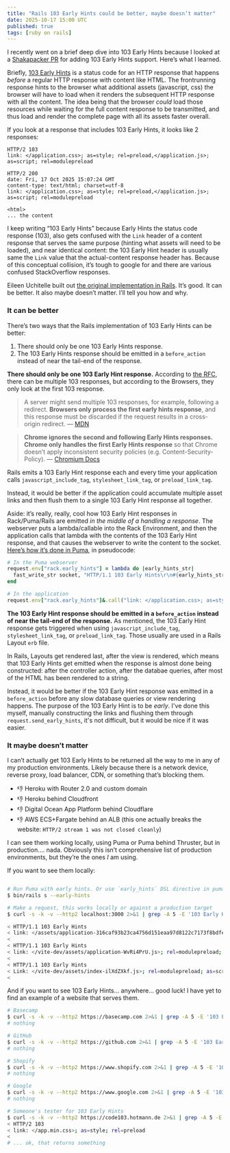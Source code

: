 ```yaml
---
title: "Rails 103 Early Hints could be better, maybe doesn’t matter"
date: 2025-10-17 15:00 UTC
published: true
tags: [ruby on rails]
---
```


I recently went on a brief deep dive into 103 Early Hints because I looked at a [Shakapacker PR](https://github.com/shakacode/shakapacker/pull/722) for adding 103 Early Hints support. Here’s what I learned.

Briefly, [103 Early Hints](https://developer.chrome.com/docs/web-platform/early-hints) is a status code for an HTTP response that happens _before_ a regular HTTP response with content like HTML. The frontrunning response hints to the browser what additional assets (javascript, css) the browser will have to load when it renders the subsequent HTTP response with all the content. The idea being that the browser _could_  load those resources while waiting for the full content response to be transmitted, and thus load and render the complete page with all its assets faster overall. 

If you look at a response that includes 103 Early Hints, it looks like 2 responses:

```text
HTTP/2 103
link: </application.css>; as=style; rel=preload,</application.js>; as=script; rel=modulepreload

HTTP/2 200
date: Fri, 17 Oct 2025 15:07:24 GMT
content-type: text/html; charset=utf-8
link: </application.css>; as=style; rel=preload,</application.js>; as=script; rel=modulepreload

<html> 
... the content
```

I keep writing “103 Early Hints” because Early Hints the status code response (103), also gets confused with the `Link` header of a content response that serves the same purpose (hinting what assets will need to be loaded), and near identical content: the 103 Early Hint header is usually same the `Link` value that the actual-content response header has. Because of this conceptual collision, it’s tough to google for and there are various confused StackOverflow responses.

Eileen Uchitelle built out [the original implementation in Rails](https://eileencodes.com/posts/http2-early-hints/). It’s good. It can be better. It also maybe doesn’t matter. I’ll tell you how and why.

### It can be better

There’s two ways that the Rails implementation of 103 Early Hints can be better: 

1. There should only be one 103 Early Hints response.
2. The 103 Early Hints response should be emitted in a `before_action` instead of near the tail-end of the response. 

**There should only be one 103 Early Hint response.** According to [the RFC](https://datatracker.ietf.org/doc/html/rfc8297), there can be multiple 103 responses, but according to the Browsers, they only look at the first 103 response.

> A server might send multiple 103 responses, for example, following a redirect. **Browsers only process the first early hints response**, and this response must be discarded if the request results in a cross-origin redirect. — [MDN](https://developer.mozilla.org/en-US/docs/Web/HTTP/Reference/Status/103)

> **Chrome ignores the second and following Early Hints responses. Chrome only handles the first Early Hints response** so that Chrome doesn’t apply inconsistent security policies (e.g. Content-Security-Policy). — [Chromium Docs](https://source.chromium.org/chromium/chromium/src/+/main:docs/early-hints.md;l=18?q=early%20hints&ss=chromium%2Fchromium%2Fsrc:docs%2F)

Rails emits a 103 Early Hint response each and every time your application calls `javascript_include_tag`, `stylesheet_link_tag`, or `preload_link_tag`.

Instead, it would be better if the application could accumulate multiple asset links and then flush them to a single 103 Early Hint response all together. 

Aside: it’s really, really, cool how 103 Early Hint responses in Rack/Puma/Rails are emitted _in the middle of a handling a response_. The webserver puts a lambda/callable into the Rack Environment, and then the application calls that lambda with the contents of the 103 Early Hint response, and that causes the webserver to write the content to the socket. [Here’s how it’s done in Puma](https://github.com/puma/puma/blob/a5206f1acdb953f87e690909d4434bb7e0b134af/lib/puma/request.rb#L78-L87), in pseudocode:

```ruby
# In the Puma webserver
request.env["rack.early_hints"] = lambda do |early_hints_str|
  fast_write_str socket, "HTTP/1.1 103 Early Hints\r\n#{early_hints_str}\r\n" 
end

# In the application
request.env["rack.early_hints"]&.call("link: </application.css>; as=style; rel=preload,</application.js>; as=script; rel=modulepreload")
```

**The 103 Early Hint response should be emitted in a `before_action` instead of near the tail-end of the response.** As mentioned, the 103 Early Hint response gets triggered when using `javascript_include_tag`, `stylesheet_link_tag`, or `preload_link_tag`.  Those usually are used in a Rails Layout `erb` file. 

In Rails, Layouts get rendered last, after the view is rendered, which means that 103 Early Hints get emitted when the response is almost done being constructed: after the controller action, after the databae queries, after most of the HTML has been rendered to a string.

Instead, it would be better if the 103 Early Hint response was emitted in a `before_action` before any slow database queries or view rendering happens. The purpose of the 103 Early Hint is to be _early_. I've done this myself, manually constructing the links and flushing them through `request.send_early_hints`, it's not difficult, but it would be nice if it was easier.

### It maybe doesn’t matter

I can’t actually get 103 Early Hints to be returned all the way to me in any of my production environments. Likely because there is a network device, reverse proxy, load balancer, CDN, or something that’s blocking them. 

- 👎 Heroku with Router 2.0 and custom domain
- 👎 Heroku behind Cloudfront
- 👎 Digital Ocean App Platform behind Cloudflare
- 👎 AWS ECS+Fargate behind an ALB (this one actually breaks the website: `HTTP/2 stream 1 was not closed cleanly`)

I can see them working locally, using Puma or Puma behind Thruster, but in production…. nada. Obviously this isn’t comprehensive list of production environments, but they’re the ones _I_ am using. 

If you want to see them locally:

```bash

# Run Puma with early hints. Or use `early_hints` DSL directive in puma.rb
$ bin/rails s --early-hints

# Make a request, this works locally or against a production target
$ curl -s -k -v --http2 localhost:3000 2>&1 | grep -A 5 -E '103 Early Hints|HTTP/2 103'

< HTTP/1.1 103 Early Hints
< link: </assets/application-316caf93b23ca4756d151eaa97d8122c7173f8bdfea91203603e56621193c19e.css>; rel=preload; as=style; nopush
<
< HTTP/1.1 103 Early Hints
< link: </vite-dev/assets/application-WvRi4PrU.js>; rel=modulepreload; as=script; crossorigin=anonymous; nopush
<
< HTTP/1.1 103 Early Hints
< Link: </vite-dev/assets/index-ilXdZXkf.js>; rel=modulepreload; as=script; crossorigin=anonymous
<
```

And if you want to see 103 Early Hints… anywhere… good luck! I have yet to find an example of a website that serves them.

```bash
# Basecamp
$ curl -s -k -v --http2 https://basecamp.com 2>&1 | grep -A 5 -E '103 Early Hints|HTTP/2 103'
# nothing

# GitHub
$ curl -s -k -v --http2 https://github.com 2>&1 | grep -A 5 -E '103 Early Hints|HTTP/2 103'
# nothing

# Shopify
$ curl -s -k -v --http2 https://www.shopify.com 2>&1 | grep -A 5 -E '103 Early Hints|HTTP/2 103'
# nothing

# Google
$ curl -s -k -v --http2 https://www.google.com 2>&1 | grep -A 5 -E '103 Early Hints|HTTP/2 103'
# nothing

# Someone's tester for 103 Early Hints
$ curl -s -k -v --http2 https://code103.hotmann.de 2>&1 | grep -A 5 -E '103 Early Hints|HTTP/2 103'
< HTTP/2 103
< link: </app.min.css>; as=style; rel=preload
<
# ... ok, that returns something
```


